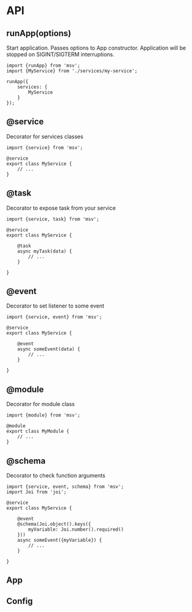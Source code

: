 API
===

runApp(options)
---------------

Start application.
Passes options to App constructor. Application will be stopped on SIGINT/SIGTERM interruptions.

```
import {runApp} from 'msv';
import {MyService} from './services/my-service';

runApp({
    services: {
        MyService
    }
});
```

@service
--------

Decorator for services classes

```
import {service} from 'msv';

@service
export class MyService {
    // ...
}
```

@task
-----

Decorator to expose task from your service

```
import {service, task} from 'msv';

@service
export class MyService {
    
    @task
    async myTask(data) {
        // ...
    }
    
}
```

@event
------

Decorator to set listener to some event

```
import {service, event} from 'msv';

@service
export class MyService {
    
    @event
    async someEvent(data) {
        // ...
    }
    
}
```

@module
-------

Decorator for module class

```
import {module} from 'msv';

@module
export class MyModule {
    // ...
}
```

@schema
-------

Decorator to check function arguments

```
import {service, event, schema} from 'msv';
import Joi from 'joi';

@service
export class MyService {
    
    @event
    @schema(Joi.object().keys({
        myVariable: Joi.number().required()
    }))
    async someEvent({myVariable}) {
        // ...
    }
    
}
```

App
---

Config
------
